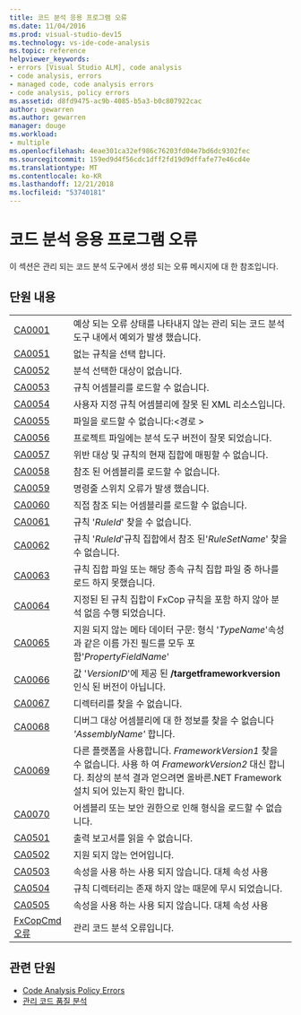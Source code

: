 ```yaml
---
title: 코드 분석 응용 프로그램 오류
ms.date: 11/04/2016
ms.prod: visual-studio-dev15
ms.technology: vs-ide-code-analysis
ms.topic: reference
helpviewer_keywords:
- errors [Visual Studio ALM], code analysis
- code analysis, errors
- managed code, code analysis errors
- code analysis, policy errors
ms.assetid: d8fd9475-ac9b-4085-b5a3-b0c807922cac
author: gewarren
ms.author: gewarren
manager: douge
ms.workload:
- multiple
ms.openlocfilehash: 4eae301ca32ef986c76203fd04e7bd6dc9302fec
ms.sourcegitcommit: 159ed9d4f56cdc1dff2fd19d9dffafe77e46cd4e
ms.translationtype: MT
ms.contentlocale: ko-KR
ms.lasthandoff: 12/21/2018
ms.locfileid: "53740181"
---
```

# <a name="code-analysis-application-errors"></a>코드 분석 응용 프로그램 오류

이 섹션은 관리 되는 코드 분석 도구에서 생성 되는 오류 메시지에 대 한 참조입니다.

## <a name="in-this-section"></a>단원 내용

|||
|-|-|
|[CA0001](ca0001.md)|예상 되는 오류 상태를 나타내지 않는 관리 되는 코드 분석 도구 내에서 예외가 발생 했습니다.|
|[CA0051](ca0051.md)|없는 규칙을 선택 합니다.|
|[CA0052](ca0052.md)|분석 선택한 대상이 없습니다.|
|[CA0053](ca0053.md)|규칙 어셈블리를 로드할 수 없습니다.|
|[CA0054](ca0054.md)|사용자 지정 규칙 어셈블리에 잘못 된 XML 리소스입니다.|
|[CA0055](ca0055.md)|파일을 로드할 수 없습니다:\<경로 >|
|[CA0056](ca0056.md)|프로젝트 파일에는 분석 도구 버전이 잘못 되었습니다.|
|[CA0057](ca0057.md)|위반 대상 및 규칙의 현재 집합에 매핑할 수 없습니다.|
|[CA0058](ca0058.md)|참조 된 어셈블리를 로드할 수 없습니다.|
|[CA0059](ca0059.md)|명령줄 스위치 오류가 발생 했습니다.|
|[CA0060](ca0060.md)|직접 참조 되는 어셈블리를 로드할 수 없습니다.|
|[CA0061](ca0061.md)|규칙 '*RuleId*' 찾을 수 없습니다.|
|[CA0062](ca0062.md)|규칙 '*RuleId*'규칙 집합에서 참조 된'*RuleSetName*' 찾을 수 없습니다.|
|[CA0063](ca0063.md)|규칙 집합 파일 또는 해당 종속 규칙 집합 파일 중 하나를 로드 하지 못했습니다.|
|[CA0064](ca0064.md)|지정된 된 규칙 집합이 FxCop 규칙을 포함 하지 않아 분석 없음 수행 되었습니다.|
|[CA0065](ca0065.md)|지원 되지 않는 메타 데이터 구문: 형식 '*TypeName*'속성과 같은 이름 가진 필드를 모두 포함'*PropertyFieldName*'|
|[CA0066](ca0066.md)|값 '*VersionID*'에 제공 된 **/targetframeworkversion** 인식 된 버전이 아닙니다.|
|[CA0067](ca0067.md)|디렉터리를 찾을 수 없습니다.|
|[CA0068](ca0068.md)|디버그 대상 어셈블리에 대 한 정보를 찾을 수 없습니다 *'AssemblyName'* 합니다.|
|[CA0069](ca0069.md)|다른 플랫폼을 사용합니다. *FrameworkVersion1* 찾을 수 없습니다. 사용 하 여 *FrameworkVersion2* 대신 합니다. 최상의 분석 결과 얻으려면 올바른.NET Framework 설치 되어 있는지 확인 합니다.|
|[CA0070](ca0070.md)|어셈블리 또는 보안 권한으로 인해 형식을 로드할 수 없습니다.|
|[CA0501](ca0501.md)|출력 보고서를 읽을 수 없습니다.|
|[CA0502](ca0502.md)|지원 되지 않는 언어입니다.|
|[CA0503](ca0503.md)|속성을 사용 하는 사용 되지 않습니다. 대체 속성 사용|
|[CA0504](ca0504.md)|규칙 디렉터리는 존재 하지 않는 때문에 무시 되었습니다.|
|[CA0505](ca0505.md)|속성을 사용 하는 사용 되지 않습니다. 대체 속성 사용|
|[FxCopCmd 오류](fxcopcmd-errors.md)|관리 코드 분석 오류입니다.|

## <a name="related-sections"></a>관련 단원

- [Code Analysis Policy Errors](../code-quality/code-analysis-policy-errors.md)
- [관리 코드 품질 분석](../code-quality/code-analysis-for-managed-code-overview.md)